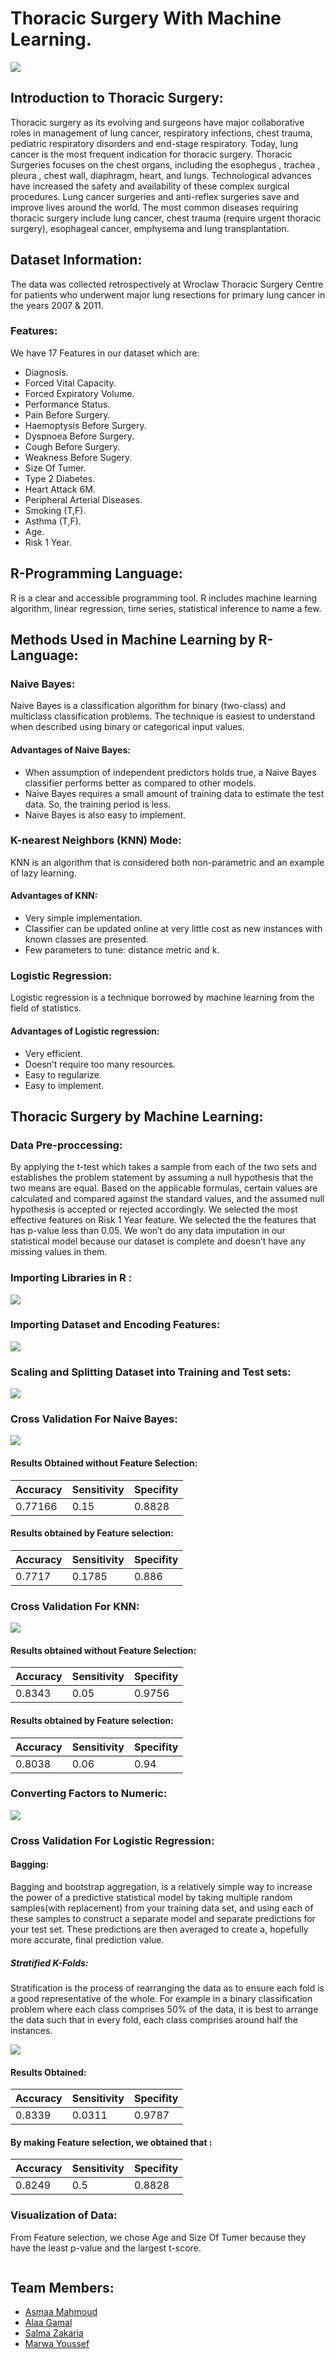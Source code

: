 # Thoracic Surgery With Machine Learning.
![](thoracic.png)
## Introduction to Thoracic Surgery:
Thoracic surgery as its evolving and surgeons have major collaborative roles in management of lung cancer, respiratory infections, chest trauma, pediatric respiratory disorders and end-stage respiratory. Today, lung cancer is the most frequent indication for thoracic surgery. Thoracic Surgeries focuses on the chest organs, including the esophegus , trachea , pleura , chest wall, diaphragm, heart, and lungs. Technological advances have increased the safety and availability of these complex surgical procedures. Lung cancer surgeries and anti-reflex surgeries save and improve lives around the world. The most common diseases requiring thoracic surgery include lung cancer, chest trauma (require urgent thoracic surgery), esophageal cancer, emphysema and lung transplantation.
## Dataset Information:
The data was collected retrospectively at Wroclaw Thoracic Surgery Centre for patients who underwent major lung resections for primary lung cancer in the years 2007 & 2011. 
### Features: 
We have 17 Features in our dataset which are:
* Diagnosis. 
* Forced Vital Capacity.
* Forced Expiratory Volume.
* Performance Status.
* Pain Before Surgery. 
* Haemoptysis Before Surgery.
* Dyspnoea Before Surgery. 
* Cough Before Surgery. 
* Weakness Before Sugery. 
* Size Of Tumer.
* Type 2 Diabetes. 
* Heart Attack 6M. 
* Peripheral Arterial Diseases.
* Smoking (T,F).
* Asthma (T,F).
* Age.
* Risk 1 Year.

## R-Programming Language:
R is a clear and accessible programming tool. R includes machine learning algorithm, linear regression, time series, statistical inference to name a few.

## Methods Used in Machine Learning by R-Language:
### Naive Bayes:
Naive Bayes is a classification algorithm for binary (two-class) and multiclass classification problems. The technique is easiest to understand when described using binary or categorical input values.
#### Advantages of Naive Bayes:
* When assumption of independent predictors holds true, a Naive Bayes classifier performs better as compared to other models.
* Naive Bayes requires a small amount of training data to estimate the
test data. So, the training period is less.
* Naive Bayes is also easy to implement.

### K-nearest Neighbors (KNN) Mode:
KNN is an algorithm that is considered both non-parametric and an example of lazy learning.
#### Advantages of KNN:
* Very simple implementation.
* Classifier can be updated online at very little cost as new instances with known classes are presented.
* Few parameters to tune: distance metric and k.

### Logistic Regression:
Logistic regression is a technique borrowed by machine learning from the field of statistics.
#### Advantages of Logistic regression:
* Very efficient.
* Doesn’t require too many resources.
* Easy to regularize.
* Easy to implement.

## Thoracic Surgery by Machine Learning:

### Data Pre-proccessing: 
By applying the t-test which takes a sample from each of the two sets and establishes the problem statement by assuming a null hypothesis that the two means are equal. Based on the applicable formulas, certain values are calculated and compared against the standard values, and the assumed null hypothesis is accepted or rejected accordingly. 
We selected the most effective features on Risk 1 Year feature. We selected the the features that has p-value less than 0.05.
We won’t do any data imputation in our statistical model because our dataset is complete and doesn’t have any missing values in them.

### Importing Libraries in R :
![](libraries.PNG)

### Importing Dataset and Encoding Features:
![](libdataset.png)

### Scaling and Splitting Dataset into Training and Test sets:
![](conversion.png)

### Cross Validation For Naive Bayes:
![](cvnaivebayes.png)

#### Results Obtained without Feature Selection:

| Accuracy | Sensitivity | Specifity |
|----------|-------------|-----------|
| 0.77166  |    0.15   |   0.8828  |

#### Results obtained by Feature selection:

| Accuracy | Sensitivity | Specifity |
|----------|-------------|-----------|
| 0.7717   |    0.1785   |   0.886   |

### Cross Validation For KNN:
![](cvknn.png)

#### Results obtained without Feature Selection:

| Accuracy | Sensitivity | Specifity |
|----------|-------------|-----------|
|  0.8343  |   0.05      |   0.9756  |

#### Results obtained by Feature selection:

| Accuracy | Sensitivity | Specifity |
|----------|-------------|-----------|
|  0.8038  |    0.06     |    0.94   |

### Converting Factors to Numeric:
![](scaling.png)

### Cross Validation For Logistic Regression:
#### Bagging:
Bagging and bootstrap aggregation, is a relatively simple way to increase the power of a predictive statistical model by taking multiple random samples(with replacement) from your training data set, and using each of these samples to construct a separate model and separate predictions for your test set. These predictions are then averaged to create a, hopefully more accurate, final prediction value.
##### Stratified K-Folds:
Stratification is the process of rearranging the data as to ensure each fold is a good representative of the whole. For example in a binary classification problem where each class comprises 50% of the data, it is best to arrange the data such that in every fold, each class comprises around half the instances.

![](cvlogistic.png)

#### Results Obtained: 

| Accuracy | Sensitivity | Specifity |
|----------|-------------|-----------|
| 0.8339   |   0.0311    |   0.9787 |
 
#### By making Feature selection, we obtained that :

| Accuracy | Sensitivity | Specifity |
|----------|-------------|-----------|
| 0.8249   |    0.5   |   0.8828  |

### Visualization of Data:
 From Feature selection, we chose Age and Size Of Tumer because they have the least p-value and the largest t-score.
 
 ![]()

## Team Members:
* <a href="https://asmaamahmoud12.github.io/Asmaa-Mahmoud/" target="_blank">Asmaa Mahmoud </a>
* <a href="https://alaagamal98.github.io/AlaaGamal/ " target ="_blank"> Alaa Gamal </a> 
* <a href="https://salmazakariia.github.io/SalmaZakaria/" target="_blank">Salma Zakaria </a>
* <a href ="https://marwaayosiif.github.io/MarwaYoussef/" target = "_blank"> Marwa Youssef </a>
